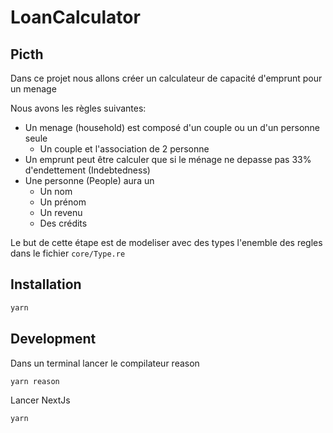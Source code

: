 # LoanCalculator

## Picth

Dans ce projet nous allons créer un calculateur de capacité d'emprunt pour un
menage

Nous avons les règles suivantes:

- Un menage (household) est composé d'un couple ou un d'un personne seule
  - Un couple et l'association de 2 personne
- Un emprunt peut être calculer que si le ménage ne depasse pas 33%
    d'endettement (Indebtedness)
- Une personne (People) aura un
  - Un nom
  - Un prénom
  - Un revenu
  - Des crédits

Le but de cette étape est de modeliser avec des types l'enemble des regles dans
le fichier `core/Type.re`


## Installation
```bash
yarn
```
## Development
Dans un terminal lancer le compilateur reason
```bash
yarn reason
```

Lancer NextJs
```bash
yarn
```


